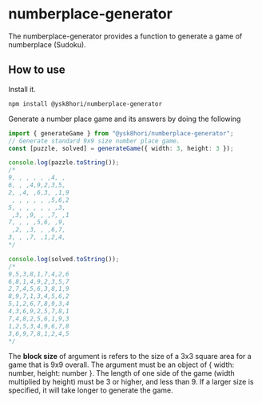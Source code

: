 # numberplace-generator

The numberplace-generator provides a function to generate a game of numberplace
(Sudoku).

## How to use

Install it.

```shell
npm install @ysk8hori/numberplace-generator
```

Generate a number place game and its answers by doing the following

```typescript
import { generateGame } from "@ysk8hori/numberplace-generator";
// Generate standard 9x9 size number place game.
const [puzzle, solved] = generateGame({ width: 3, height: 3 });

console.log(pazzle.toString());
/*
9, , , , , ,4, ,
6, , ,4,9,2,3,5,
2, ,4, ,6,3, ,1,9
 , , , , , ,5,6,2
5, , , , , , ,3,
 ,3, ,9, , ,7, ,1
7, , , ,5,6, ,9,
 ,2, ,3, , ,6,7,
3, , ,7, ,1,2,4,
*/

console.log(solved.toString());
/*
9,5,3,8,1,7,4,2,6
6,8,1,4,9,2,3,5,7
2,7,4,5,6,3,8,1,9
8,9,7,1,3,4,5,6,2
5,1,2,6,7,8,9,3,4
4,3,6,9,2,5,7,8,1
7,4,8,2,5,6,1,9,3
1,2,5,3,4,9,6,7,8
3,6,9,7,8,1,2,4,5
*/
```

The **block size** of argument is refers to the size of a 3x3 square area for a
game that is 9x9 overall. The argument must be an object of { width: number,
height: number }. The length of one side of the game (width multiplied by
height) must be 3 or higher, and less than 9. If a larger size is specified, it
will take longer to generate the game.
